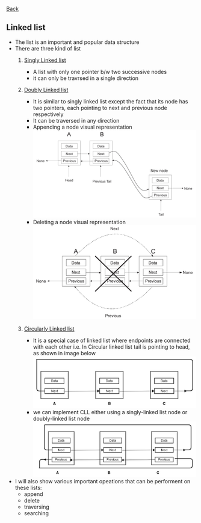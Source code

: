 [Back](../README.md)


## Linked list
- The list is an important and popular data structure
- There are three kind of list
    1. [Singly Linked list](./singly_linked_list.py)
        - A list with only one pointer b/w two successive nodes
        - it can only be travrsed in a single direction
    2. [Doubly Linked list](./doubly_linked_list.py)
        - It is similar to singly linked list except the fact that its node has two pointers, each pointing to next and previous node respectively
        - It can be traversed in any direction
        - Appending a node visual representation
        ![Append](./images/Append-a-node-DLL.png)
        - Deleting a node visual representation
        ![Delete](./images/delete-node-DLL.png)


    3. [Circularly Linked list](./circularly_linked_list.py)
        - It is a special case of linked list where endpoints are connected with each other i.e. In Circular linked list tail is pointing to head, as shown in image below
        ![CLL](./images/CLL.png)
        - we can implement CLL either using a singly-linked list node or doubly-linked list node
        ![CDLL](./images/CDLL.png)
- I will also show various important opeations that can be performent on these lists:
    - append
    - delete
    - traversing
    - searching